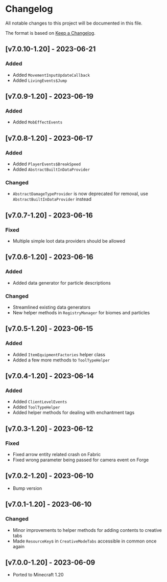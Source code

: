 # Changelog
All notable changes to this project will be documented in this file.

The format is based on [Keep a Changelog].

## [v7.0.10-1.20] - 2023-06-21
### Added
- Added `MovementInputUpdateCallback`
- Added `LivingEvents$Jump`

## [v7.0.9-1.20] - 2023-06-19
### Added
- Added `MobEffectEvents`

## [v7.0.8-1.20] - 2023-06-17
### Added
- Added `PlayerEvents$BreakSpeed`
- Added `AbstractBuiltInDataProvider`
### Changed
- `AbstractDamageTypeProvider` is now deprecated for removal, use `AbstractBuiltInDataProvider` instead

## [v7.0.7-1.20] - 2023-06-16
### Fixed
- Multiple simple loot data providers should be allowed 

## [v7.0.6-1.20] - 2023-06-16
### Added
- Added data generator for particle descriptions
### Changed
- Streamlined existing data generators
- New helper methods in `RegistryManager` for biomes and particles

## [v7.0.5-1.20] - 2023-06-15
### Added
- Added `ItemEquipmentFactories` helper class
- Added a few more methods to `ToolTypeHelper`

## [v7.0.4-1.20] - 2023-06-14
### Added
- Added `ClientLevelEvents`
- Added `ToolTypeHelper`
- Added helper methods for dealing with enchantment tags

## [v7.0.3-1.20] - 2023-06-12
### Fixed
- Fixed arrow entity related crash on Fabric
- Fixed wrong parameter being passed for camera event on Forge

## [v7.0.2-1.20] - 2023-06-10
- Bump version

## [v7.0.1-1.20] - 2023-06-10
### Changed
- Minor improvements to helper methods for adding contents to creative tabs
- Made `ResourceKey`s in `CreativeModeTabs` accessible in common once again

## [v7.0.0-1.20] - 2023-06-09
- Ported to Minecraft 1.20

[Keep a Changelog]: https://keepachangelog.com/en/1.0.0/
